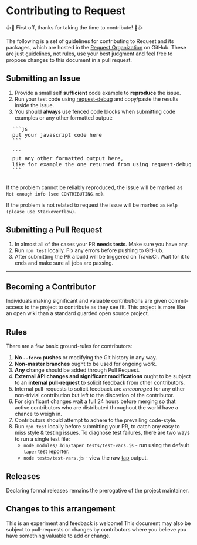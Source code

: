 
# Contributing to Request

:+1::tada: First off, thanks for taking the time to contribute! :tada::+1:

The following is a set of guidelines for contributing to Request and its packages, which are hosted in the [Request Organization](https://github.com/request) on GitHub.
These are just guidelines, not rules, use your best judgment and feel free to propose changes to this document in a pull request.


## Submitting an Issue

1. Provide a small self **sufficient** code example to **reproduce** the issue.
2. Run your test code using [request-debug](https://github.com/request/request-debug) and copy/paste the results inside the issue.
3. You should **always** use fenced code blocks when submitting code examples or any other formatted output:
  <pre>
  ```js
  put your javascript code here
  ```

  ```
  put any other formatted output here,
  like for example the one returned from using request-debug
  ```
  </pre>

If the problem cannot be reliably reproduced, the issue will be marked as `Not enough info (see CONTRIBUTING.md)`.

If the problem is not related to request the issue will be marked as `Help (please use Stackoverflow)`.


## Submitting a Pull Request

1. In almost all of the cases your PR **needs tests**. Make sure you have any.
2. Run `npm test` locally. Fix any errors before pushing to GitHub.
3. After submitting the PR a build will be triggered on TravisCI. Wait for it to ends and make sure all jobs are passing.


-----------------------------------------


## Becoming a Contributor

Individuals making significant and valuable contributions are given
commit-access to the project to contribute as they see fit. This project is
more like an open wiki than a standard guarded open source project.


## Rules

There are a few basic ground-rules for contributors:

1. **No `--force` pushes** or modifying the Git history in any way.
1. **Non-master branches** ought to be used for ongoing work.
1. **Any** change should be added through Pull Request.
1. **External API changes and significant modifications** ought to be subject
   to an **internal pull-request** to solicit feedback from other contributors.
1. Internal pull-requests to solicit feedback are *encouraged* for any other
   non-trivial contribution but left to the discretion of the contributor.
1. For significant changes wait a full 24 hours before merging so that active
   contributors who are distributed throughout the world have a chance to weigh
   in.
1. Contributors should attempt to adhere to the prevailing code-style.
1. Run `npm test` locally before submitting your PR, to catch any easy to miss
   style & testing issues.  To diagnose test failures, there are two ways to
   run a single test file:
     - `node_modules/.bin/taper tests/test-vars.js` - run using the default
       [`taper`](https://github.com/nylen/taper) test reporter.
     - `node tests/test-vars.js` - view the raw
       [tap](https://testanything.org/) output.


## Releases

Declaring formal releases remains the prerogative of the project maintainer.


## Changes to this arrangement

This is an experiment and feedback is welcome! This document may also be
subject to pull-requests or changes by contributors where you believe you have
something valuable to add or change.
